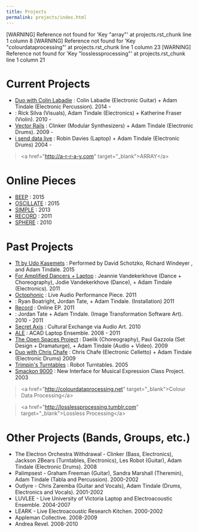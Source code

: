 ```yaml
---
title: Projects
permalink: projects/index.html
---
```


[WARNING] Reference not found for 'Key "array"' at projects.rst_chunk line 1 column 8
[WARNING] Reference not found for 'Key "colourdataprocessing"' at projects.rst_chunk line 1 column 23
[WARNING] Reference not found for 'Key "losslessprocessing"' at projects.rst_chunk line 1 column 21



# Current Projects

-   [Duo with Colin Labadie](/projects/colinlabadie/) : Colin Labadie
    (Electronic Guitar) + Adam Tindale (Electronic Percussion). 2014 -
-   : Rick Silva (Visuals), Adam Tindale (Electronics) + Katherine
    Fraser (Violin). 2010 -
-   [Vector Rails](/projects/vectorrails/) : Clinker (Modular
    Synthesizers) + Adam Tindale (Electronic Drums). 2009 -
-   [i send data live](/projects/isenddatalive/) : Robin Davies
    (Laptop) + Adam Tindale (Electronic Drums) 2004 -

> \<a href=\"<http://a-r-r-a-y.com>\" target=\"\_blank\"\>ARRAY\</a\>

# Online Pieces

-   [BEEP](/beep) : 2015
-   [OSCILLATE](/oscillate) : 2015
-   [SIMPLE](/simple) : 2013
-   [RECORD](/record) : 2011
-   [SPHERE](/sphere) : 2010

# Past Projects

-   [Tt by Udo Kasemets](/projects/kasemets/) : Performed by David
    Schotzko, Richard Windeyer , and Adam Tindale. 2015
-   [For Amplified Dancers +
    Laptop](http://www.youtube.com/watch?v=hHhkFQQl9CY) : Jeannie
    Vandekerkhove (Dance + Choreography), Jodie Vandekerkhove (Dance), +
    Adam Tindale (Electronics). 2011
-   [Octophonic](http://soundcloud.com/adamtindale/octophonic-stereo-redux)
    : Live Audio Performance Piece. 2011
-   : Ryan Boatright, Jordan Tate, + Adam Tindale. (Installation) 2011
-   [Record](/record) : Online EP. 2011
-   : Jordan Tate + Adam Tindale. (Image Transformation Software Art).
    2010 - 2011
-   [Secret Axis](/projects/secretaxis/) : Cultural Exchange via Audio
    Art. 2010
-   [ALE](/ale) : ACAD Laptop Ensemble. 2008 - 2011
-   [The Open Spaces Project](/blog/documentation/open-spaces-project/)
    : Daelik (Choreography), Paul Gazzola (Set Design + Dramaturge), +
    Adam Tindale (Audio + Video). 2009
-   [Duo with Chris Chafe](/projects/chrischafe/) : Chris Chafe
    (Electronic Celletto) + Adam Tindale (Electronic Drums) 2009
-   [Trimpin\'s Turntables](/projects/trimpin/) : Robot Turntables. 2005
-   [Smackon 9000](/projects/smackon9000/) : New Interface for Musical
    Expression Class Project. 2003

> \<a href=\"<http://colourdataprocessing.net>\"
> target=\"\_blank\"\>Colour Data Processing\</a\>

> \<a href=\"<http://losslessprocessing.tumblr.com>\"
> target=\"\_blank\"\>Lossless Processing\</a\>

# Other Projects (Bands, Groups, etc.)

-   The Electron Orchestra Withdrawal - Clinker (Bass, Electronics),
    Jackson 2Bears (Turntables, Electronics), Les Robot (Guitar), Adam
    Tindale (Electronic Drums). 2008
-   Palimpsest - Graham Freeman (Guitar), Sandra Marshall (Theremin),
    Adam Tindale (Tabla and Percussion). 2000-2002
-   Outlyre - Chris Zaremba (Guitar and Vocals), Adam Tindale (Drums,
    Electronics and Vocals). 2001-2002
-   LUVLEE - Live University of Victoria Laptop and Electroacoustic
    Ensemble. 2004-2007
-   LEARK - Live Electroacoustic Research Kitchen. 2000-2002
-   Appleman Collective. 2008-2009
-   Andrea Revel. 2008-2010
